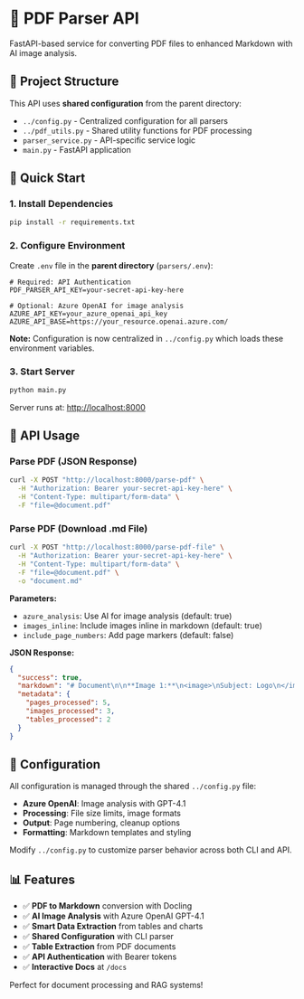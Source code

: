 # 🚀 PDF Parser API

FastAPI-based service for converting PDF files to enhanced Markdown with AI image analysis.

## 📁 Project Structure

This API uses **shared configuration** from the parent directory:
- `../config.py` - Centralized configuration for all parsers
- `../pdf_utils.py` - Shared utility functions for PDF processing
- `parser_service.py` - API-specific service logic
- `main.py` - FastAPI application

## 🚀 Quick Start

### 1. Install Dependencies

```bash
pip install -r requirements.txt
```

### 2. Configure Environment

Create `.env` file in the **parent directory** (`parsers/.env`):

```env
# Required: API Authentication
PDF_PARSER_API_KEY=your-secret-api-key-here

# Optional: Azure OpenAI for image analysis
AZURE_API_KEY=your_azure_openai_api_key
AZURE_API_BASE=https://your_resource.openai.azure.com/
```

**Note:** Configuration is now centralized in `../config.py` which loads these environment variables.

### 3. Start Server

```bash
python main.py
```

Server runs at: <http://localhost:8000>

## 📡 API Usage

### Parse PDF (JSON Response)

```bash
curl -X POST "http://localhost:8000/parse-pdf" \
  -H "Authorization: Bearer your-secret-api-key-here" \
  -H "Content-Type: multipart/form-data" \
  -F "file=@document.pdf"
```

### Parse PDF (Download .md File)

```bash
curl -X POST "http://localhost:8000/parse-pdf-file" \
  -H "Authorization: Bearer your-secret-api-key-here" \
  -H "Content-Type: multipart/form-data" \
  -F "file=@document.pdf" \
  -o "document.md"
```

**Parameters:**
- `azure_analysis`: Use AI for image analysis (default: true)
- `images_inline`: Include images inline in markdown (default: true)  
- `include_page_numbers`: Add page markers (default: false)

**JSON Response:**
```json
{
  "success": true,
  "markdown": "# Document\n\n**Image 1:**\n<image>\nSubject: Logo\n</image>\n\nContent...",
  "metadata": {
    "pages_processed": 5,
    "images_processed": 3,
    "tables_processed": 2
  }
}
```

## 🔧 Configuration

All configuration is managed through the shared `../config.py` file:

- **Azure OpenAI**: Image analysis with GPT-4.1
- **Processing**: File size limits, image formats
- **Output**: Page numbering, cleanup options
- **Formatting**: Markdown templates and styling

Modify `../config.py` to customize parser behavior across both CLI and API.

## 📊 Features

- ✅ **PDF to Markdown** conversion with Docling
- ✅ **AI Image Analysis** with Azure OpenAI GPT-4.1  
- ✅ **Smart Data Extraction** from tables and charts
- ✅ **Shared Configuration** with CLI parser
- ✅ **Table Extraction** from PDF documents
- ✅ **API Authentication** with Bearer tokens
- ✅ **Interactive Docs** at `/docs`

Perfect for document processing and RAG systems!
